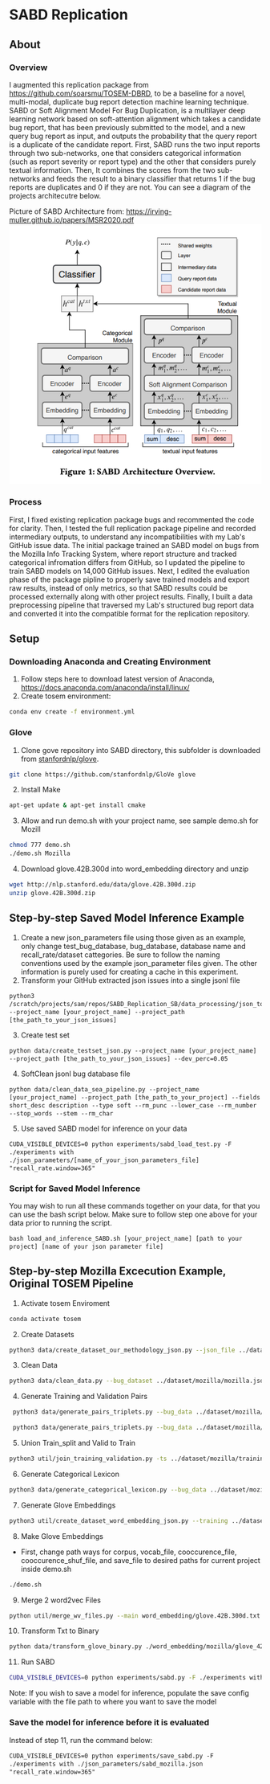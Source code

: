 # SABD Replication

## About

### Overview
I augmented this replication package from https://github.com/soarsmu/TOSEM-DBRD, to be a baseline for a novel, multi-modal, duplicate bug report detection machine learning technique. SABD or Soft Alignment Model For Bug Duplication, is a multilayer deep learning network based on soft-attention alignment which takes a candidate bug report, that has been previously submitted to the model, and a new query bug report as input, and outputs the probability that the query report is a duplicate of the candidate report. First, SABD runs the two input reports through two sub-networks, one that considers categorical information (such as report severity or report type) and the other that considers purely textual information. Then, It combines the scores from the two sub-networks and feeds the result to a binary classifier that returns 1 if the bug reports are duplicates and 0 if they are not. You can see a diagram of the projects architecutre below. 

Picture of SABD Architecture from: https://irving-muller.github.io/papers/MSR2020.pdf
![SABD_Architecture_Diagram](images/SABD_architecture.png)

### Process
First, I fixed existing replication package bugs and recommented the code for clarity. Then, I tested the full replication package pipeline and recorded intermediary outputs, to understand any incompatibilities with my Lab's GitHub issue data. The initial package trained an SABD model on bugs from the Mozilla Info Tracking System, where report structure and tracked categorical infromation differs from GitHub, so I updated the pipeline to train SABD models on 14,000 GitHub issues. Next, I edited the evaluation phase of the package pipline to properly save trained models and export raw results, instead of only metrics, so that SABD results could be processed externally along with other project results. Finally, I built a data preprocessing pipeline that traversed my Lab's structured bug report data and converted it into the compatible format for the replication repository. 

## Setup
### Downloading Anaconda and Creating Environment
1. Follow steps here to download latest version of Anaconda, https://docs.anaconda.com/anaconda/install/linux/
2. Create tosem environment: 
```sh 
conda env create -f environment.yml 
``` 
### Glove
1. Clone gove repository into SABD directory, this subfolder is downloaded from [stanfordnlp/glove](https://github.com/stanfordnlp/GloVe/).
```sh
git clone https://github.com/stanfordnlp/GloVe glove
```
2. Install Make
```sh
apt-get update & apt-get install cmake
```
3. Allow and run demo.sh with your project name, see sample demo.sh for Mozill
```sh
chmod 777 demo.sh
./demo.sh Mozilla
```
4. Download glove.42B.300d into word_embedding directory and unzip
```sh
wget http://nlp.stanford.edu/data/glove.42B.300d.zip
unzip glove.42B.300d.zip
```

## Step-by-step Saved Model Inference Example
1. Create a new json_parameters file using those given as an example, only change test_bug_database, bug_database, database name and recall_rate/dataset cattegories. Be sure to follow the naming conventions used by the example json_parameter files given. The other information is purely used for creating a cache in this experiment.
2. Transform your GitHub extracted json issues into a single jsonl file
```
python3 /scratch/projects/sam/repos/SABD_Replication_SB/data_processing/json_to_jsonl.py --project_name [your_project_name] --project_path [the_path_to_your_json_issues]
```
3. Create test set
```
python data/create_testset_json.py --project_name [your_project_name]  --project_path [the_path_to_your_json_issues] --dev_perc=0.05
```
4. SoftClean jsonl bug database file
```
python data/clean_data_sea_pipeline.py --project_name [your_project_name] --project_path [the_path_to_your_project] --fields short_desc description --type soft --rm_punc --lower_case --rm_number --stop_words --stem --rm_char
```
5. Use saved SABD model for inference on your data
```
CUDA_VISIBLE_DEVICES=0 python experiments/sabd_load_test.py -F ./experiments with ./json_parameters/[name_of_your_json_parameters_file] "recall_rate.window=365"
```
### Script for Saved Model Inference
You may wish to run all these commands together on your data, for that you can use the bash script below. Make sure to follow step one above for your data prior to running the script.

```
bash load_and_inference_SABD.sh [your_project_name] [path to your project] [name of your json parameter file]
```

## Step-by-step Mozilla Excecution Example, Original TOSEM Pipeline
1. Activate tosem Enviroment
```sh
conda activate tosem
```
2. Create Datasets
```sh
python3 data/create_dataset_our_methodology_json.py --json_file ../dataset/mozilla/mozilla.json --database mozilla --bug_data ../dataset/mozilla/mozilla.json --training ../dataset/mozilla/training_split_mozilla.txt --validation ../dataset/mozilla/validation_mozilla.txt --test ../dataset/mozilla/test_mozilla.txt --date="2020/01/01" --no_tree --dev_perc=0.05
```
3. Clean Data
```sh
python3 data/clean_data.py --bug_dataset ../dataset/mozilla/mozilla.json --output ../dataset/mozilla/mozilla_soft_clean.json --fields short_desc description --type soft --rm_punc --lower_case --rm_number --stop_words --stem --rm_char
```
4. Generate Training and Validation Pairs
```sh
 python3 data/generate_pairs_triplets.py --bug_data ../dataset/mozilla/mozilla.json --dataset ../dataset/mozilla/training_split_mozilla.txt --n 1 --type random
```
```sh
 python3 data/generate_pairs_triplets.py --bug_data ../dataset/mozilla/mozilla.json --dataset ../dataset/mozilla/validation_mozilla.txt --n 1 --type random
```
5. Union Train_split and Valid to Train
```sh
python3 util/join_training_validation.py -ts ../dataset/mozilla/training_split_mozilla.txt -tsp ../dataset/mozilla/training_split_mozilla_pairs_random_1.txt -v ../dataset/mozilla/validation_mozilla.txt -vp ../dataset/mozilla/validation_mozilla_pairs_random_1.txt -t ../dataset/mozilla/training_mozilla.txt  -tp ../dataset/mozilla/training_mozilla_pairs_random_1.txt
```
6. Generate Categorical Lexicon
```sh
python3 data/generate_categorical_lexicon.py --bug_data ../dataset/mozilla/mozilla.json -o ../dataset/mozilla/categorical_lexicons.json
```
7. Generate Glove Embeddings
```sh
python3 util/create_dataset_word_embedding_json.py --training ../dataset/mozilla/training_split_mozilla.txt --bug_database ../dataset/mozilla/mozilla.json --output word_embedding/mozilla/mozilla_soft_clean.txt --clean_type soft 
```
8. Make Glove Embeddings
* First, change path ways for corpus, vocab_file, cooccurence_file, cooccurence_shuf_file, and save_file to desired paths for current project inside demo.sh
```sh
./demo.sh
```
9. Merge 2 word2vec Files
```sh
python util/merge_wv_files.py --main word_embedding/glove.42B.300d.txt --aux word_embedding/mozilla/glove_300d_mozilla.txt --output word_embedding/mozilla/glove_42B_300d_mozilla_soft.txt
```
10. Transform Txt to Binary
```sh
python data/transform_glove_binary.py ./word_embedding/mozilla/glove_42B_300d_mozilla_soft.txt ./word_embedding/mozilla/glove_42B_300d_mozilla_soft.npy ./word_embedding/mozilla/glove_42B_300d_mozilla_soft.lxc -db ../dataset/mozilla/mozilla_soft_clean.json -tk white_space -filters TransformLowerCaseFilter
```
11. Run SABD
```sh
CUDA_VISIBLE_DEVICES=0 python experiments/sabd.py -F ./experiments with ./json_parameters/sabd_mozilla.json "recall_rate.window=365"
```
Note: If you wish to save a model for inference, populate the save config variable with the file path to where you want to save the model

### Save the model for inference before it is evaluated
Instead of step 11, run the command below:

```
CUDA_VISIBLE_DEVICES=0 python experiments/save_sabd.py -F ./experiments with ./json_parameters/sabd_mozilla.json "recall_rate.window=365"
```
